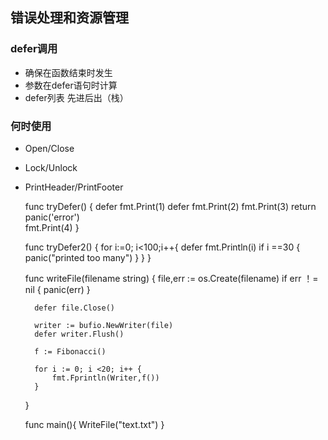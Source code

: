 ## 错误处理和资源管理 ##

### defer调用 ###

- 确保在函数结束时发生
- 参数在defer语句时计算
- defer列表 先进后出（栈）

### 何时使用 ###

- Open/Close
- Lock/Unlock
- PrintHeader/PrintFooter



    func tryDefer() {
		defer fmt.Print(1)
		defer fmt.Print(2)
		fmt.Print(3)
		return
		panic('error')	
		fmt.Print(4)
	}

	func tryDefer2() {
		for i:=0; i<100;i++{
			defer fmt.Println(i)
			if i ==30 {
				panic("printed too many")
			}
		}
	}

	func writeFile(filename string) {
		file,err := os.Create(filename)
		if err ！= nil {
			panic(err)
		}

		defer file.Close()
		
		writer := bufio.NewWriter(file)
		defer writer.Flush()

		f := Fibonacci()

		for i := 0; i <20; i++ {
			fmt.Fprintln(Writer,f())
		}
	}

	func main(){
		WriteFile("text.txt")
	}

	